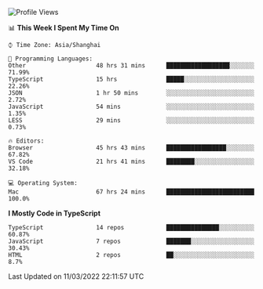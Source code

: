 <!--START_SECTION:waka-->
![Profile Views](http://img.shields.io/badge/Profile%20Views-0-blue)

📊 **This Week I Spent My Time On** 

```text
⌚︎ Time Zone: Asia/Shanghai

💬 Programming Languages: 
Other                    48 hrs 31 mins      ██████████████████░░░░░░░   71.99% 
TypeScript               15 hrs              █████░░░░░░░░░░░░░░░░░░░░   22.26% 
JSON                     1 hr 50 mins        ░░░░░░░░░░░░░░░░░░░░░░░░░   2.72% 
JavaScript               54 mins             ░░░░░░░░░░░░░░░░░░░░░░░░░   1.35% 
LESS                     29 mins             ░░░░░░░░░░░░░░░░░░░░░░░░░   0.73%

🔥 Editors: 
Browser                  45 hrs 43 mins      █████████████████░░░░░░░░   67.82% 
VS Code                  21 hrs 41 mins      ████████░░░░░░░░░░░░░░░░░   32.18%

💻 Operating System: 
Mac                      67 hrs 24 mins      █████████████████████████   100.0%

```

**I Mostly Code in TypeScript** 

```text
TypeScript               14 repos            ███████████████░░░░░░░░░░   60.87% 
JavaScript               7 repos             ███████░░░░░░░░░░░░░░░░░░   30.43% 
HTML                     2 repos             ██░░░░░░░░░░░░░░░░░░░░░░░   8.7%

```



 Last Updated on 11/03/2022 22:11:57 UTC
<!--END_SECTION:waka-->
